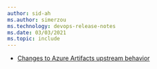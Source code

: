 ```yaml
---
author: sid-ah
ms.author: simerzou
ms.technology: devops-release-notes
ms.date: 03/03/2021
ms.topic: include
---
```


- [Changes to Azure Artifacts upstream behavior](#changes-to-azure-artifacts-upstream-behavior)

